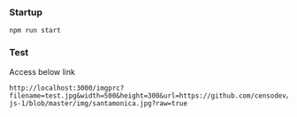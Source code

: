 ### Startup
```
npm run start
```
### Test
Access below link
```
http://localhost:3000/imgprc?filename=test.jpg&width=500&height=300&url=https://github.com/censodev/udacity_fullsnack-js-1/blob/master/img/santamonica.jpg?raw=true
```